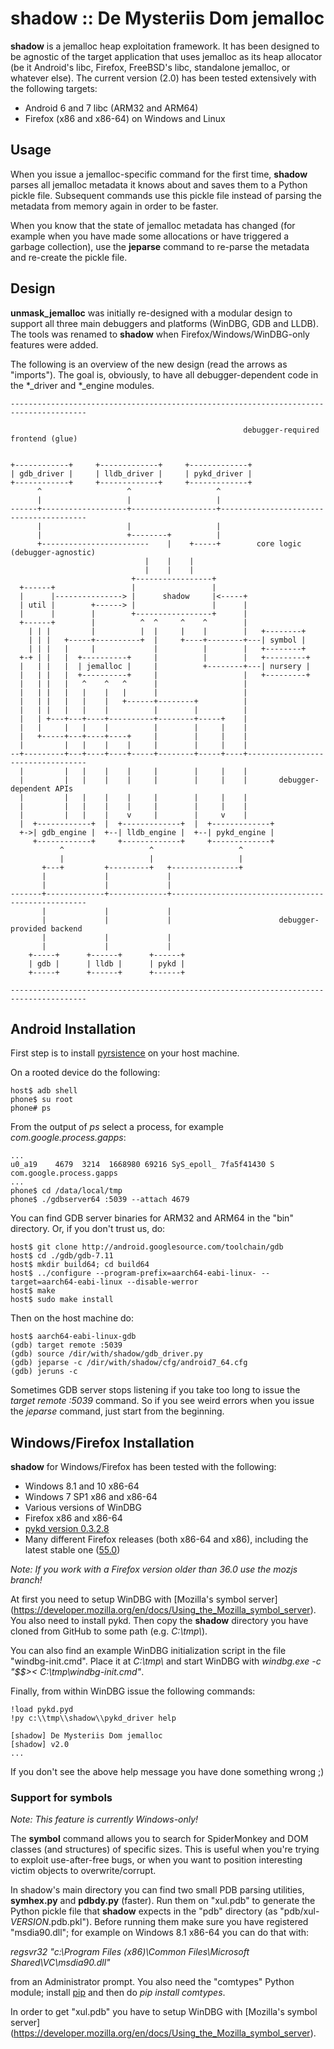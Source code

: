 shadow :: De Mysteriis Dom jemalloc
===================================

**shadow** is a jemalloc heap exploitation framework. It has been designed
to be agnostic of the target application that uses jemalloc as its heap
allocator (be it Android's libc, Firefox, FreeBSD's libc, standalone jemalloc,
or whatever else). The current version (2.0) has been tested extensively with
the following targets:

* Android 6 and 7 libc (ARM32 and ARM64)
* Firefox (x86 and x86-64) on Windows and Linux


## Usage

When you issue a jemalloc-specific command for the first time, **shadow** parses
all jemalloc metadata it knows about and saves them to a Python pickle file.
Subsequent commands use this pickle file instead of parsing the metadata from
memory again in order to be faster.

When you know that the state of jemalloc metadata has changed (for example when
you have made some allocations or have triggered a garbage collection), use the
**jeparse** command to re-parse the metadata and re-create the pickle file.


## Design

**unmask_jemalloc** was initially re-designed with a modular design to support
all three main debuggers and platforms (WinDBG, GDB and LLDB). The tools was
renamed to **shadow** when Firefox/Windows/WinDBG-only features were added.

The following is an overview of the new design (read the arrows as
"imports"). The goal is, obviously, to have all debugger-dependent code in the
*_driver and *_engine modules.

    ---------------------------------------------------------------------------------------

                                                        debugger-required frontend (glue)


    +------------+     +-------------+     +-------------+
    | gdb_driver |     | lldb_driver |     | pykd_driver |
    +------------+     +-------------+     +-------------+
          ^                   ^                   ^
          |                   |                   |
    ------+-------------------+-------------------+----------------------------------------
          |                   |                   |   
          |                   +--------+          |
          +------------------------    |    +-----+        core logic (debugger-agnostic)
                                  |    |    |
                                  |    |    |
                               +-----------------+
      +------+                 |                 |
      |      |---------------> |      shadow     |<-----+
      | util |        +------> |                 |      |
      |      |        |        +-----------------+      |
      +------+        |          ^  ^     ^    ^        |
        | | |         |          |  |     |    |        |   +--------+
        | | |   +-----+----------+  |     +----+--------+---| symbol |
        | | |   |     |             |          |        |   +--------+
      +-+ | |   |  +----------+     |          |        |   +---------+
      |   | |   |  | jemalloc |     |          +--------+---| nursery |
      |   | |   |  +----------+     |                   |   +---------+
      |   | |   |   ^    ^   ^      |                   |
      |   | |   |   |    |   |      |                   |
      |   | |   |   |    |   +------+--------+          |
      |   | |   |   |    |          |        |          |
      |   | +---+---+----+----------+--------+-----+    |
      |   |     |   |    |          |        |     |    |
      |   +-----+---+----+----+     |        |     |    |
      |         |   |    |    |     |        |     |    |
    --+---------+---+----+----+-----+--------+-----+----+----------------------------------
      |         |   |    |    |     |        |     |    |
      |         |   |    |    |     |        |     |    |       debugger-dependent APIs
      |         |   |    |    |     |        |     |    |
      |         |   |    |    |     |        |     |    |
      |         |   |    |    v     |        |     v    |
      |  +------------+  |  +-------------+  |  +-------------+
      +->| gdb_engine |  +--| lldb_engine |  +--| pykd_engine |
         +------------+     +-------------+     +-------------+
               ^                   ^                   ^
               |                   |                   |
           +---+         +---------+   +---------------+
           |             |             |
           |             |             |
    -------+-------------+-------------+---------------------------------------------------
           |             |             |
           |             |             |                        debugger-provided backend
           |             |             |
           |             |             |
        +-----+      +------+      +------+
        | gdb |      | lldb |      | pykd |
        +-----+      +------+      +------+

    ---------------------------------------------------------------------------------------


## Android Installation

First step is to install [pyrsistence](https://github.com/huku-/pyrsistence)
on your host machine.

On a rooted device do the following:

```
host$ adb shell
phone$ su root
phone# ps
```

From the output of *ps* select a process, for example
*com.google.process.gapps*:

```
...
u0_a19    4679  3214  1668980 69216 SyS_epoll_ 7fa5f41430 S com.google.process.gapps
...
phone$ cd /data/local/tmp
phone$ ./gdbserver64 :5039 --attach 4679
```

You can find GDB server binaries for ARM32 and ARM64 in the "bin" directory.
Or, if you don't trust us, do:

```
host$ git clone http://android.googlesource.com/toolchain/gdb
host$ cd ./gdb/gdb-7.11
host$ mkdir build64; cd build64
host$ ../configure --program-prefix=aarch64-eabi-linux- --target=aarch64-eabi-linux --disable-werror
host$ make
host$ sudo make install
```

Then on the host machine do:

```
host$ aarch64-eabi-linux-gdb
(gdb) target remote :5039
(gdb) source /dir/with/shadow/gdb_driver.py
(gdb) jeparse -c /dir/with/shadow/cfg/android7_64.cfg
(gdb) jeruns -c
```

Sometimes GDB server stops listening if you take too long to issue the
*target remote :5039* command. So if you see weird errors when you issue
the *jeparse* command, just start from the beginning.


## Windows/Firefox Installation

**shadow** for Windows/Firefox has been tested with the following:

* Windows 8.1 and 10 x86-64
* Windows 7 SP1 x86 and x86-64
* Various versions of WinDBG
* Firefox x86 and x86-64
* [pykd version 0.3.2.8](https://pykd.codeplex.com/releases/view/631449)
* Many different Firefox releases (both x86-64 and x86), including the latest
stable one ([55.0](http://ftp.mozilla.org/pub/mozilla.org/firefox/releases/55.0/))

*Note: If you work with a Firefox version older than 36.0 use the mozjs branch!*

At first you need to setup WinDBG with [Mozilla's symbol server]
(https://developer.mozilla.org/en/docs/Using_the_Mozilla_symbol_server).
You also need to install pykd. Then copy the **shadow** directory you have
cloned from GitHub to some path (e.g. *C:\\tmp\\*).

You can also find an example WinDBG initialization script in the file
"windbg-init.cmd". Place it at *C:\\tmp\\* and start WinDBG with
*windbg.exe -c "$$>< C:\tmp\windbg-init.cmd"*.

Finally, from within WinDBG issue the following commands:

```
!load pykd.pyd
!py c:\\tmp\\shadow\\pykd_driver help

[shadow] De Mysteriis Dom jemalloc
[shadow] v2.0
...
```

If you don't see the above help message you have done something wrong ;)

### Support for symbols

*Note: This feature is currently Windows-only!*

The **symbol** command allows you to search for SpiderMonkey and DOM classes (and
structures) of specific sizes. This is useful when you're trying to exploit
use-after-free bugs, or when you want to position interesting victim objects to
overwrite/corrupt.

In shadow's main directory you can find two small PDB parsing utilities, **symhex.py**
and **pdbdy.py** (faster). Run them on "xul.pdb" to generate the Python pickle file that
**shadow** expects in the "pdb" directory (as "pdb/xul-*VERSION*.pdb.pkl"). Before running
them make sure you have registered "msdia90.dll"; for example on Windows 8.1 x86-64 you
can do that with:

*regsvr32 "c:\Program Files (x86)\Common Files\Microsoft Shared\VC\msdia90.dll"*

from an Administrator prompt. You also need the "comtypes" Python module; install
[pip](https://pip.pypa.io/en/latest/installing.html) and then do
*pip install comtypes*.

In order to get "xul.pdb" you have to setup WinDBG with [Mozilla's symbol server]
(https://developer.mozilla.org/en/docs/Using_the_Mozilla_symbol_server).

